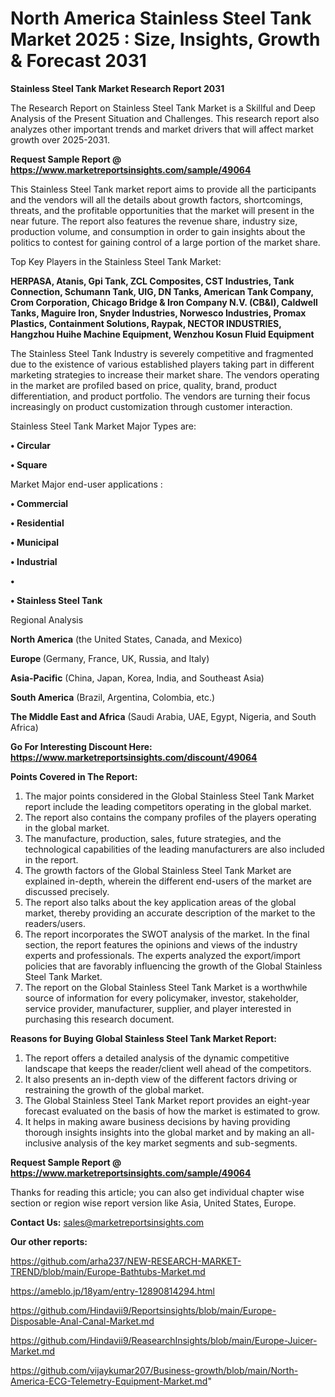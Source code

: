 # North America Stainless Steel Tank Market 2025 : Size, Insights, Growth & Forecast 2031

<strong>Stainless Steel Tank Market Research Report 2031</strong>

The Research Report on Stainless Steel Tank Market is a Skillful and Deep Analysis of the Present Situation and Challenges. This research report also analyzes other important trends and market drivers that will affect market growth over 2025-2031.

<strong>Request Sample Report @ <a href=https://www.marketreportsinsights.com/sample/49064>https://www.marketreportsinsights.com/sample/49064</a></strong>

This Stainless Steel Tank market report aims to provide all the participants and the vendors will all the details about growth factors, shortcomings, threats, and the profitable opportunities that the market will present in the near future. The report also features the revenue share, industry size, production volume, and consumption in order to gain insights about the politics to contest for gaining control of a large portion of the market share.

Top Key Players in the Stainless Steel Tank Market:

<strong>HERPASA, Atanis, Gpi Tank, ZCL Composites, CST Industries, Tank Connection, Schumann Tank, UIG, DN Tanks, American Tank Company, Crom Corporation, Chicago Bridge & Iron Company N.V. (CB&I), Caldwell Tanks, Maguire Iron, Snyder Industries, Norwesco Industries, Promax Plastics, Containment Solutions, Raypak, NECTOR INDUSTRIES, Hangzhou Huihe Machine Equipment, Wenzhou Kosun Fluid Equipment</strong>

The Stainless Steel Tank Industry is severely competitive and fragmented due to the existence of various established players taking part in different marketing strategies to increase their market share. The vendors operating in the market are profiled based on price, quality, brand, product differentiation, and product portfolio. The vendors are turning their focus increasingly on product customization through customer interaction.

Stainless Steel Tank Market Major Types are:

<strong>•  Circular

•  Square</strong>

Market Major end-user applications :

<strong>•  Commercial

•  Residential

•  Municipal

•  Industrial

•  

•  Stainless Steel Tank</strong>

Regional Analysis

</u><strong><b>North America</b></strong> (the United States, Canada, and Mexico)

<strong><b>Europe </b></strong>(Germany, France, UK, Russia, and Italy)

<strong><b>Asia-Pacific</b></strong> (China, Japan, Korea, India, and Southeast Asia)

<strong><b>South America</b></strong> (Brazil, Argentina, Colombia, etc.)

<strong><b>The Middle East and Africa</b></strong> (Saudi Arabia, UAE, Egypt, Nigeria, and South Africa)

<strong>Go For Interesting Discount Here: <a href=https://www.marketreportsinsights.com/discount/49064>https://www.marketreportsinsights.com/discount/49064</a></strong>

<strong>Points Covered in The Report:</strong>
<ol>
  <li>The major points considered in the Global Stainless Steel Tank Market report include the leading competitors operating in the global market.</li>
  <li>The report also contains the company profiles of the players operating in the global market.</li>
  <li>The manufacture, production, sales, future strategies, and the technological capabilities of the leading manufacturers are also included in the report.</li>
  <li>The growth factors of the Global Stainless Steel Tank Market are explained in-depth, wherein the different end-users of the market are discussed precisely.</li>
  <li>The report also talks about the key application areas of the global market, thereby providing an accurate description of the market to the readers/users.</li>
  <li>The report incorporates the SWOT analysis of the market. In the final section, the report features the opinions and views of the industry experts and professionals. The experts analyzed the export/import policies that are favorably influencing the growth of the Global Stainless Steel Tank Market.</li>
  <li>The report on the Global Stainless Steel Tank Market is a worthwhile source of information for every policymaker, investor, stakeholder, service provider, manufacturer, supplier, and player interested in purchasing this research document.</li>
</ol>
<strong>Reasons for Buying Global Stainless Steel Tank Market Report:</strong>

<ol>
  <li>The report offers a detailed analysis of the dynamic competitive landscape that keeps the reader/client well ahead of the competitors.</li>
  <li>It also presents an in-depth view of the different factors driving or restraining the growth of the global market.</li>
  <li>The Global Stainless Steel Tank Market report provides an eight-year forecast evaluated on the basis of how the market is estimated to grow.</li>
  <li>It helps in making aware business decisions by having providing thorough insights insights into the global market and by making an all-inclusive analysis of the key market segments and sub-segments.</li>
</ol>
<strong>Request Sample Report @ <a href=https://www.marketreportsinsights.com/sample/49064>https://www.marketreportsinsights.com/sample/49064</a></strong>


Thanks for reading this article; you can also get individual chapter wise section or region wise report version like Asia, United States, Europe.

<strong>Contact Us:</strong>
sales@marketreportsinsights.com

<strong>Our other reports:</strong>

<a href=https://github.com/arha237/NEW-RESEARCH-MARKET-TREND/blob/main/Europe-Bathtubs-Market.md>https://github.com/arha237/NEW-RESEARCH-MARKET-TREND/blob/main/Europe-Bathtubs-Market.md</a>

<a href=https://ameblo.jp/18yam/entry-12890814294.html>https://ameblo.jp/18yam/entry-12890814294.html</a>

<a href=https://github.com/Hindavii9/Reportsinsights/blob/main/Europe-Disposable-Anal-Canal-Market.md>https://github.com/Hindavii9/Reportsinsights/blob/main/Europe-Disposable-Anal-Canal-Market.md</a>

<a href=https://github.com/Hindavii9/ReasearchInsights/blob/main/Europe-Juicer-Market.md>https://github.com/Hindavii9/ReasearchInsights/blob/main/Europe-Juicer-Market.md</a>

<a href=https://github.com/vijaykumar207/Business-growth/blob/main/North-America-ECG-Telemetry-Equipment-Market.md>https://github.com/vijaykumar207/Business-growth/blob/main/North-America-ECG-Telemetry-Equipment-Market.md</a>"
